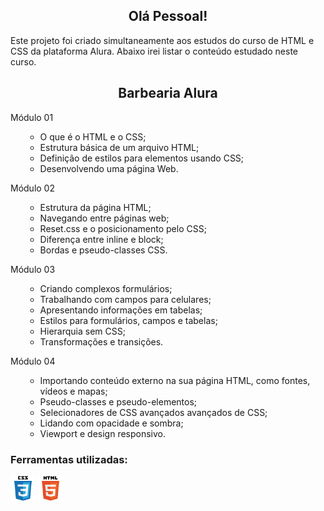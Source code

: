 <h2 align="center">Olá Pessoal!</h2>

Este projeto foi criado simultaneamente aos estudos do curso de HTML e CSS da plataforma Alura. Abaixo irei listar o conteúdo estudado neste curso.

<h2 align="center">Barbearia Alura</h2>

Módulo 01
<ol>
  <ul>
    <li>O que é o HTML e o CSS;</li>
    <li>Estrutura básica de um arquivo HTML;</li>
    <li>Definição de estilos para elementos usando CSS;</li>
    <li>Desenvolvendo uma página Web.</li>
  </ul>
</ol>

Módulo 02
<ol>
  <ul>
    <li>Estrutura da página HTML;</li>
    <li>Navegando entre páginas web;</li>
    <li>Reset.css e o posicionamento pelo CSS;</li>
    <li>Diferença entre inline e block;</li>
    <li>Bordas e pseudo-classes CSS.</li>
  </ul>
</ol>

Módulo 03
<ol>
  <ul>
    <li>Criando complexos formulários;</li>
    <li>Trabalhando com campos para celulares;</li>
    <li>Apresentando informações em tabelas;</li>
    <li>Estilos para formulários, campos e tabelas;</li>
    <li>Hierarquia sem CSS;</li>
    <li>Transformações e transições.</li>
 </ul>
</ol>

Módulo 04
<ol>
  <ul>
    <li>Importando conteúdo externo na sua página HTML, como fontes, vídeos e mapas;</li>
    <li>Pseudo-classes e pseudo-elementos;</li>
    <li>Selecionadores de CSS avançados avançados de CSS;</li>
    <li>Lidando com opacidade e sombra;</li>
    <li>Viewport e design responsivo.</li>
  </ul>
</ol>

<h3>Ferramentas utilizadas:</h3>

<img src="https://raw.githubusercontent.com/devicons/devicon/master/icons/css3/css3-original-wordmark.svg" alt="css3" width="40" height="40"/> <img src="https://raw.githubusercontent.com/devicons/devicon/master/icons/html5/html5-original-wordmark.svg" alt="html5" width="40" height="40"/>
